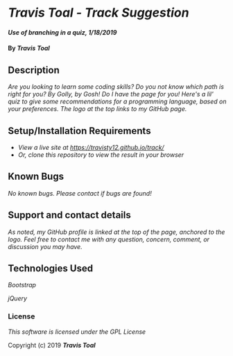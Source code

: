 # _Travis Toal - Track Suggestion_

#### _Use of branching in a quiz, 1/18/2019_

#### By _**Travis Toal**_

## Description

_Are you looking to learn some coding skills?_
_Do you not know which path is right for you?_
_By Golly, by Gosh! Do I have the page for you!_
_Here's a lil' quiz to give some recommendations for a programming language, based on your preferences._
_The logo at the top links to my GitHub page._

## Setup/Installation Requirements

* _View a live site at https://travisty12.github.io/track/_
* _Or, clone this repository to view the result in your browser_

## Known Bugs

_No known bugs. Please contact if bugs are found!_

## Support and contact details

_As noted, my GitHub profile is linked at the top of the page, anchored to the logo. Feel free to contact me with any question, concern, comment, or discussion you may have._

## Technologies Used

_Bootstrap_

_jQuery_

### License

*This software is licensed under the GPL License*

Copyright (c) 2019 **_Travis Toal_**
